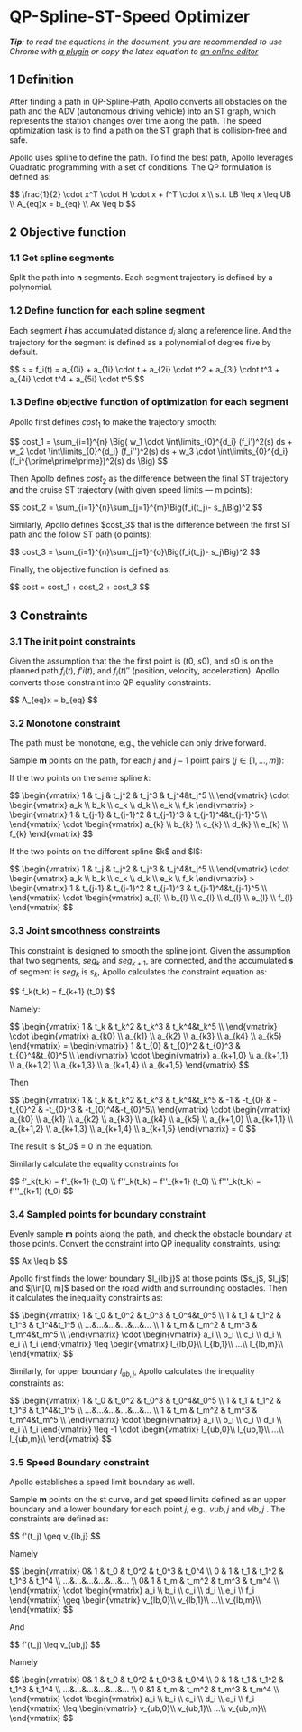 # QP-Spline-ST-Speed Optimizer

_**Tip**: to read the equations in the document, you are recommended to use Chrome with [a plugin](https://chrome.google.com/webstore/detail/tex-all-the-things/cbimabofgmfdkicghcadidpemeenbffn) or copy the latex equation to [an online editor](http://www.hostmath.com/)_

## 1  Definition 

After finding a path in QP-Spline-Path, Apollo converts all obstacles on the path and the ADV (autonomous driving vehicle) into an ST graph, which represents the station changes over time along the path. The speed optimization task is to find a path on the ST graph that is collision-free and safe. 

Apollo uses spline to define the path. To find the best path, Apollo leverages Quadratic programming with a set of conditions. The QP formulation is defined as: 
<p>
$$
\frac{1}{2} \cdot x^T \cdot H \cdot x + f^T \cdot x 
\\
s.t. LB \leq x \leq UB
\\
A_{eq}x = b_{eq}
\\
Ax \leq b
$$
</p>

## 2  Objective function

### 1.1  Get spline segments

Split the path into **n** segments. Each segment trajectory is defined by a polynomial.

### 1.2  Define function for each spline segment

Each segment ***i*** has accumulated distance $d_i$ along a reference line. And the trajectory for the segment is defined as a polynomial of degree five by default.

<p>
$$
s = f_i(t) 
  = a_{0i} + a_{1i} \cdot t + a_{2i} \cdot t^2 + a_{3i} \cdot t^3 + a_{4i} \cdot t^4 + a_{5i} \cdot t^5
$$
</p>

### 1.3  Define  objective function of optimization for each segment

Apollo first defines $cost_1$ to make the trajectory smooth: 
<p>
$$
cost_1 = \sum_{i=1}^{n} \Big( w_1 \cdot \int\limits_{0}^{d_i} (f_i')^2(s) ds + w_2 \cdot \int\limits_{0}^{d_i} (f_i'')^2(s) ds + w_3 \cdot \int\limits_{0}^{d_i} (f_i^{\prime\prime\prime})^2(s) ds \Big)
$$
</p>

Then Apollo defines $cost_2$ as the difference between the final ST trajectory and the cruise ST trajectory (with given speed limits — m points):
<p>
$$
cost_2 = \sum_{i=1}^{n}\sum_{j=1}^{m}\Big(f_i(t_j)- s_j\Big)^2
$$
</p>
Similarly, Apollo defines $cost_3$ that is the difference between the first ST path and the follow ST path (o points):
<p>
$$
cost_3 = \sum_{i=1}^{n}\sum_{j=1}^{o}\Big(f_i(t_j)- s_j\Big)^2
$$
</p>
Finally, the objective function is defined as: 
<p>
$$
cost = cost_1 + cost_2 + cost_3
$$
</p>

## 3  Constraints  

### 3.1 The init point constraints

Given the assumption that the the first point is ($t0$, $s0$), and $s0$ is on the planned path $f_i(t)$, $f'i(t)$, and $f_i(t)''$ (position, velocity, acceleration).  Apollo converts those constraint into QP equality constraints:
<p>
$$
A_{eq}x = b_{eq}
$$
</p>

### 3.2  Monotone constraint

The path must be monotone, e.g., the vehicle can only drive forward. 

Sample **m** points on the path, for each $j$ and $j-1$ point pairs ($j\in[1,...,m]$): 

If the two points on the same spline $k$:
<p>
$$
\begin{vmatrix}  1 & t_j & t_j^2 & t_j^3 & t_j^4&t_j^5 \\ \end{vmatrix} 
\cdot 
\begin{vmatrix}  a_k \\ b_k \\ c_k \\ d_k \\ e_k \\ f_k  \end{vmatrix} 
> 
\begin{vmatrix}  1 & t_{j-1} & t_{j-1}^2 & t_{j-1}^3 & t_{j-1}^4&t_{j-1}^5 \\ \end{vmatrix}  
\cdot 
\begin{vmatrix}  a_{k} \\ b_{k} \\ c_{k} \\ d_{k} \\ e_{k} \\ f_{k}  \end{vmatrix}
$$
</p>
 If the two points on the different spline $k$ and $l$:
<p>
$$
\begin{vmatrix}  1 & t_j & t_j^2 & t_j^3 & t_j^4&t_j^5 \\ \end{vmatrix} 
\cdot 
\begin{vmatrix}  a_k \\ b_k \\ c_k \\ d_k \\ e_k \\ f_k  \end{vmatrix} 
> 
\begin{vmatrix}  1 & t_{j-1} & t_{j-1}^2 & t_{j-1}^3 & t_{j-1}^4&t_{j-1}^5 \\ \end{vmatrix}  
\cdot 
\begin{vmatrix}  a_{l} \\ b_{l} \\ c_{l} \\ d_{l} \\ e_{l} \\ f_{l}  \end{vmatrix}
$$
</p>



### 3.3  Joint smoothness  constraints

This constraint is designed to smooth the spline joint.  Given the assumption that two segments, $seg_k$ and $seg_{k+1}$, are connected, and the accumulated **s** of segment is $seg_k$ is $s_k$,  Apollo calculates the constraint equation as: 
<p>
$$
f_k(t_k) = f_{k+1} (t_0)
$$
</p>
Namely:
<p>
$$
\begin{vmatrix} 
 1 & t_k & t_k^2 & t_k^3 & t_k^4&t_k^5 \\
 \end{vmatrix} 
 \cdot 
 \begin{vmatrix} 
 a_{k0} \\ a_{k1} \\ a_{k2} \\ a_{k3} \\ a_{k4} \\ a_{k5} 
 \end{vmatrix} 
 = 
\begin{vmatrix} 
 1 & t_{0} & t_{0}^2 & t_{0}^3 & t_{0}^4&t_{0}^5 \\
 \end{vmatrix} 
 \cdot 
 \begin{vmatrix} 
 a_{k+1,0} \\ a_{k+1,1} \\ a_{k+1,2} \\ a_{k+1,3} \\ a_{k+1,4} \\ a_{k+1,5} 
 \end{vmatrix}
$$
</p>
Then
<p>
$$
\begin{vmatrix} 
 1 & t_k & t_k^2 & t_k^3 & t_k^4&t_k^5 &  -1 & -t_{0} & -t_{0}^2 & -t_{0}^3 & -t_{0}^4&-t_{0}^5\\
 \end{vmatrix} 
 \cdot 
 \begin{vmatrix} 
 a_{k0} \\ a_{k1} \\ a_{k2} \\ a_{k3} \\ a_{k4} \\ a_{k5} \\ a_{k+1,0} \\ a_{k+1,1} \\ a_{k+1,2} \\ a_{k+1,3} \\ a_{k+1,4} \\ a_{k+1,5}   
 \end{vmatrix} 
 = 0
$$
</p>
The result is $t_0$ = 0 in the equation.

Similarly calculate the equality constraints for 
<p>
$$
f'_k(t_k) = f'_{k+1} (t_0)
\\
f''_k(t_k) = f''_{k+1} (t_0)
\\
f'''_k(t_k) = f'''_{k+1} (t_0)
$$
</p>

### 3.4  Sampled points for boundary constraint

Evenly sample **m** points along the path, and check the obstacle boundary at those points.  Convert the constraint into QP inequality constraints, using:
<p>
$$
Ax \leq b
$$
</p>
Apollo first finds the lower boundary $l_{lb,j}$ at those points ($s_j$, $l_j$) and  $j\in[0, m]$ based on the road width and surrounding obstacles. Then it calculates the inequality constraints as:
<p>
$$
\begin{vmatrix} 
 1 & t_0 & t_0^2 & t_0^3 & t_0^4&t_0^5 \\
  1 & t_1 & t_1^2 & t_1^3 & t_1^4&t_1^5 \\
 ...&...&...&...&...&... \\
 1 & t_m & t_m^2 & t_m^3 & t_m^4&t_m^5 \\
 \end{vmatrix} \cdot \begin{vmatrix} a_i \\ b_i \\ c_i \\ d_i \\ e_i \\ f_i \end{vmatrix} 
 \leq 
 \begin{vmatrix}
 l_{lb,0}\\
 l_{lb,1}\\
 ...\\
 l_{lb,m}\\
 \end{vmatrix}
$$
</p>


Similarly, for upper boundary $l_{ub,j}$, Apollo calculates the inequality constraints as: 
<p>
$$
\begin{vmatrix} 
 1 & t_0 & t_0^2 & t_0^3 & t_0^4&t_0^5 \\
  1 & t_1 & t_1^2 & t_1^3 & t_1^4&t_1^5 \\
 ...&...&...&...&...&... \\
 1 & t_m & t_m^2 & t_m^3 & t_m^4&t_m^5 \\
 \end{vmatrix} \cdot \begin{vmatrix} a_i \\ b_i \\ c_i \\ d_i \\ e_i \\ f_i \end{vmatrix} 
 \leq
 -1 \cdot
 \begin{vmatrix}
 l_{ub,0}\\
 l_{ub,1}\\
 ...\\
 l_{ub,m}\\
 \end{vmatrix}
$$
</p>



### 3.5  Speed Boundary constraint

Apollo establishes a speed limit boundary as well.

Sample **m** points on the st curve, and get speed limits defined as an upper boundary and a lower boundary for each point $j$, e.g., $v{ub,j}$ and $v{lb,j}$ . The constraints are defined as: 
<p>
$$
f'(t_j) \geq v_{lb,j}
$$
</p>
Namely
<p>
$$
\begin{vmatrix}  
0& 1 & t_0 & t_0^2 & t_0^3 & t_0^4 \\  
0 & 1 & t_1 & t_1^2 & t_1^3 & t_1^4 \\ 
...&...&...&...&...&... \\ 
0& 1 & t_m & t_m^2 & t_m^3 & t_m^4 \\ 
\end{vmatrix} 
\cdot 
\begin{vmatrix} 
a_i \\ b_i \\ c_i \\ d_i \\ e_i \\ f_i 
\end{vmatrix}  
\geq  
\begin{vmatrix} v_{lb,0}\\ v_{lb,1}\\ ...\\ v_{lb,m}\\ \end{vmatrix}
$$
</p>
And 
<p>
$$
f'(t_j) \leq v_{ub,j}
$$
</p>
Namely
<p>
$$
\begin{vmatrix} 
 0& 1 & t_0 & t_0^2 & t_0^3 & t_0^4 \\
 0 & 1 & t_1 & t_1^2 & t_1^3 & t_1^4 \\
 ...&...&...&...&...&... \\
 0 &1 & t_m & t_m^2 & t_m^3 & t_m^4 \\
 \end{vmatrix} \cdot \begin{vmatrix} a_i \\ b_i \\ c_i \\ d_i \\ e_i \\ f_i \end{vmatrix} 
 \leq
 \begin{vmatrix}
 v_{ub,0}\\
 v_{ub,1}\\
 ...\\
 v_{ub,m}\\
 \end{vmatrix}
$$
</p>

